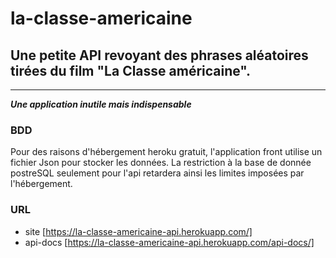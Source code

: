 # la-classe-americaine

## Une petite API revoyant des phrases aléatoires tirées du film "La Classe américaine".

***

***Une application inutile mais indispensable***

### BDD

Pour des raisons d'hébergement heroku gratuit, l'application front utilise un fichier Json pour stocker les données.
La restriction à la base de donnée postreSQL seulement pour l'api retardera ainsi les limites imposées par l'hébergement.

### URL

- site [https://la-classe-americaine-api.herokuapp.com/]
- api-docs [https://la-classe-americaine-api.herokuapp.com/api-docs/]